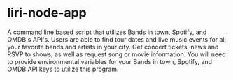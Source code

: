 # liri-node-app

A command line based script that utilizes Bands in town, Spotify, and OMDB's API's.
Users are able to find tour dates and live music events for all your favorite bands and artists in your city. Get concert tickets, news and RSVP to shows, as well as request song or movie information.
You will need to provide environmental variables for your Bands in town, Spotify, and OMDB API keys to utilize this program.
